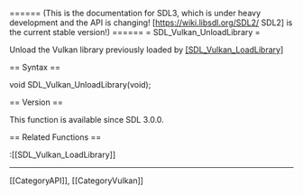 ====== (This is the documentation for SDL3, which is under heavy development and the API is changing! [https://wiki.libsdl.org/SDL2/ SDL2] is the current stable version!) ======
= SDL_Vulkan_UnloadLibrary =

Unload the Vulkan library previously loaded by [[SDL_Vulkan_LoadLibrary]]() 

== Syntax ==

<syntaxhighlight lang='c'>
void SDL_Vulkan_UnloadLibrary(void);
</syntaxhighlight>

== Version ==

This function is available since SDL 3.0.0.

== Related Functions ==

:[[SDL_Vulkan_LoadLibrary]]

----
[[CategoryAPI]], [[CategoryVulkan]]


